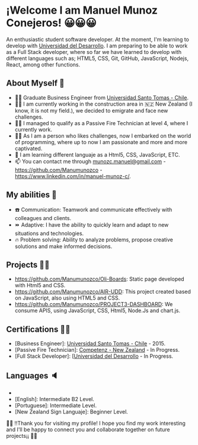 # ¡Welcome I am Manuel Munoz Conejeros! 😀😀😀

An enthusiastic student software developer. At the moment, I'm learning to develop with [Universidad del Desarrollo](https://github.com/UDDBootcamp). I am preparing to be able to work as a Full Stack developer, where so far we have learned to develop with different languages such as; HTML5, CSS, Git, GitHub, JavaScript, Nodejs, React, among other functions.

## About Myself 💪

- 👨‍🎓 Graduate Business Engineer from [Universidad Santo Tomas - Chile](https://www.santotomas.cl/).
- 👷‍♂️ I am currently working in the construction area in 🇳🇿 New Zealand (I know, it is not my field.), we decided to emigrate and face new challenges.
- 👨‍🎓 I managed to qualify as a Passive Fire Technician at level 4, where I currently work.
- 👨‍🎓 As I am a person who likes challenges, now I embarked on the world of programming, where up to now I am passionate and more and more captivated.
- 🌱 I am learning different languaje as a Html5, CSS, JavaScript, ETC.
- 📫 You can contact me through munozc.manuel@gmail.com - https://github.com/Manumunozco - https://www.linkedin.com/in/manuel-munoz-c/.

## My abilities 🧠

- ☎️ Communication: Teamwork and communicate effectively with colleagues and clients.
- ⏩ Adaptive: I have the ability to quickly learn and adapt to new situations and technologies.
- 🔥 Problem solving: Ability to analyze problems, propose creative solutions and make informed decisions.

## Projects 👨‍💼

- https://github.com/Manumunozco/Oli-Boards: Static page developed with Html5 and CSS.
- https://github.com/Manumunozco/AIR-UDD: This project created based on JavaScript, also using HTML5 and CSS.
- https://github.com/Manumunozco/PROJECT3-DASHBOARD: We consume APIS, using JavaScript, CSS, Html5, Node.Js and chart.js.


## Certifications 🧑‍🎓

- [Business Engineer]: [Universidad Santo Tomas - Chile](https://www.santotomas.cl/) - 2015.
- [Passive Fire Technician]: [Competenz - New Zealand](https://www.competenz.org.nz/) - In Progress.
- [Full Stack Developer]: [[Universidad del Desarrollo](https://github.com/UDDBootcamp) - In Progress.


## Languages 🔈

- [Spanish]: Native.
- [English]: Intermediate B2 Level.
- [Portuguese]: Intermediate Level.
- [New Zealand Sign Languaje]: Beginner Level.

🥳🥳 !!Thank you for visiting my profile! I hope you find my work interesting and I'll be happy to connect you and collaborate together on future projects¡¡ 🥳🥳
